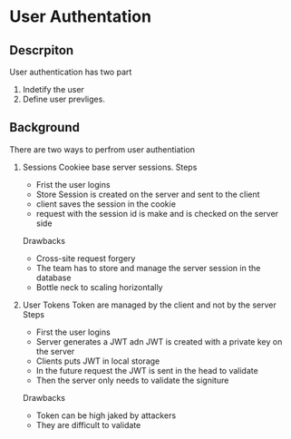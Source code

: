 # User Authentation


## Descrpiton

User authentication has two part
1. Indetify the user
2. Define user prevliges.


## Background

There are two ways to perfrom user authentiation
1. Sessions
    Cookiee base server sessions.
    Steps
    - Frist the user logins
    - Store Session is created on the server and sent to the client
    - client saves the session in the cookie
    - request with the session id is make and is checked on the server side

    Drawbacks
    - Cross-site request forgery
    - The team has to store and manage the server session in the database
    - Bottle neck to scaling horizontally

2. User Tokens
    Token are managed by the client and not by the server
    Steps
    - First the user logins
    - Server generates a JWT adn JWT is created with a private key on the server
    - Clients puts JWT in local storage
    - In the future request the JWT is sent in the head to validate
    - Then the server only needs to validate the signiture
    
    Drawbacks
    - Token can be high jaked by attackers
    - They are difficult to validate